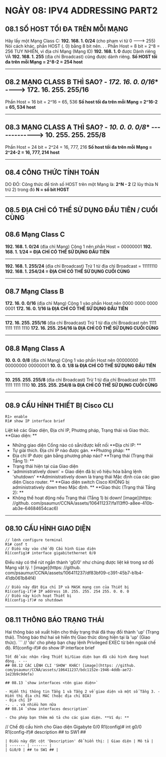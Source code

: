 # NGÀY 08: IPV4 ADDRESSING PART2

## 08.1 SỐ HOST TỐI ĐA TRÊN MỖI MẠNG

Hãy lấy một Mạng Class C: **192. 168. 1. 0/24** (cho phạm vi từ 0 ---> 255)
Nói cách khác, phần HOST (. 0) bằng 8 bit nên. . . Phần Host = 8 bit = 2^8 = 256
TUY NHIÊN, vì địa chỉ Mạng (Mạng ID) **192. 168. 1. 0** được Dành riêng VÀ **192. 168. 1. 255** (địa chỉ Broadcast) cũng được dành riêng. **Số HOST tối đa trên mỗi Mạng = 2^8-2 = 254 host**
- --
## 08.2 MẠNG CLASS B THÌ SAO? - *172. 16. 0. 0/16** ----> **172. 16. 255. 255/16**

Phần Host = 16 bit = 2^16 = 65, 536
**Số host tối đa trên mỗi Mạng = 2^16-2 = 65, 534 host**
- --
## 08.3 MẠNG CLASS A THÌ SAO? - *10. 0. 0. 0/8** -------------> **10. 255. 255. 255/8**

Phần Host = 24 bit = 2^24 = 16, 777, 216
**Số host tối đa trên mỗi Mạng = 2^24-2 = 16, 777, 214 host**
- --
## 08.4 CÔNG THỨC TÍNH TOÁN

DO ĐÓ: Công thức để tính số HOST trên một Mạng là: **2^N - 2** (2 lũy thừa N trừ 2)
trong đó **N = số bit HOST**
- --
## 08.5 ĐỊA CHỈ CÓ THỂ SỬ DỤNG ĐẦU TIÊN / CUỐI CÙNG

## 08.6 Mạng Class C

**192. 168. 1. 0/24** (địa chỉ Mạng)
Cộng 1 nên phần Host = 00000001
**192. 168. 1. 1/24 = ĐỊA CHỈ CÓ THỂ SỬ DỤNG ĐẦU TIÊN**
- --
**192. 168. 1. 255/24** (địa chỉ Broadcast)
Trừ 1 từ địa chỉ Broadcast = 11111110
**192. 168. 1. 254/24 = ĐỊA CHỈ CÓ THỂ SỬ DỤNG CUỐI CÙNG**
- --
## 08.7 Mạng Class B

**172. 16. 0. 0/16** (địa chỉ Mạng)
Cộng 1 vào phần Host nên 0000 0000 0000 0001
**172. 16. 0. 1/16 là ĐỊA CHỈ CÓ THỂ SỬ DỤNG ĐẦU TIÊN**
- --
**172. 16. 255. 255/16** (địa chỉ Broadcast)
Trừ 1 từ địa chỉ Broadcast nên 1111 1111 1111 1110
**172. 16. 255. 254/16 là ĐỊA CHỈ CÓ THỂ SỬ DỤNG CUỐI CÙNG**
- --
## 08.8 Mạng Class A

**10. 0. 0. 0/8** (địa chỉ Mạng)
Cộng 1 vào phần Host nên 00000000 00000000 00000001
**10. 0. 0. 1/8 là ĐỊA CHỈ CÓ THỂ SỬ DỤNG ĐẦU TIÊN**
- --
**10. 255. 255. 255/8** (địa chỉ Broadcast)
Trừ 1 từ địa chỉ Broadcast nên 1111 1111 1111 1110
**10. 255. 255. 254/8 là ĐỊA CHỈ CÓ THỂ SỬ DỤNG CUỐI CÙNG**
- --
## 08.9 CẤU HÌNH THIẾT BỊ Cisco CLI

```
R1> enable
R1# show IP interface brief
```
Liệt kê các Giao diện, Địa chỉ IP, Phương pháp, Trạng thái và Giao thức. **Giao diện: **
- Những giao diện Cổng nào có sẵn/được kết nối
**Địa chỉ IP: **
- Tự giải thích. Địa chỉ IP nào được gán. **Phương pháp: **
- Địa chỉ IP được gán bằng phương pháp nào? **Trạng thái (Trạng thái Tầng 1): **
- Trạng thái hiện tại của Giao diện
- 'administratively down' = Giao diện đã bị vô hiệu hóa bằng lệnh 'shutdown'
**Administratively down là trạng thái Mặc định của các giao diện Cisco router. **
**Giao diện switch Cisco KHÔNG bị administratively down theo Mặc định. **
**Giao thức (Trạng thái Tầng 2): **
- Không thể hoạt động nếu Trạng thái (Tầng 1) bị down! [image](https: //github. com/psaumur/CCNA/assets/106411237/fa113ff0-a8ee-410b-ab3e-64684654cac6)
- --
## 08.10 CẤU HÌNH GIAO DIỆN

```
// lệnh configure terminal
R1# conf t
// Điều này vào chế độ Cấu hình Giao diện
R1(config)# interface gigabitethernet 0/0
```
Điều này có thể rút ngắn thành 'g0/0' như chúng được liệt kê trong sơ đồ Mạng vật lý. ! [image](https: //github. com/psaumur/CCNA/assets/106411237/df83bf09-c391-45b7-b1b4-41db061b84f4)
```
// Điều này đặt Địa chỉ IP và MASK mạng con của Thiết bị
R1(config-if)# IP address 10. 255. 255. 254 255. 0. 0. 0
// Điều này kích hoạt Thiết bị
R1(config-if)# no shutdown
```
- --
## 08.11 THÔNG BÁO TRẠNG THÁI

Hai thông báo sẽ xuất hiện cho thấy trạng thái đã thay đổi thành 'up' (Trạng thái). Thông báo thứ hai sẽ hiển thị Giao thức dòng hiện tại là 'up' (Giao thức). ```
// 'do' cho phép bạn chạy lệnh Privileged EXEC từ bên ngoài chế độ. R1(config-if)# do show IP interface brief
```
Tốt để xác nhận rằng Thiết bị/Giao diện bạn đã cấu hình đang hoạt động. - --
## 08.12 CÁC LỆNH CLI 'SHOW' KHÁC! [image](https: //github. com/psaumur/CCNA/assets/106411237/bdc1152e-1946-4ddb-ae72-1e23b9c9defa)

## 08.13 `show interfaces <tên giao diện>`

- Hiển thị thông tin Tầng 1 và Tầng 2 về giao diện và một số Tầng 3. - Hiển thị địa chỉ MAC (hoặc địa chỉ BIA)
- Địa chỉ IP
-. . . và nhiều hơn nữa
## 08.14 `show interfaces description`

- Cho phép bạn thêm mô tả cho các giao diện. **Ví dụ: **
```
// Chế độ cấu hình cho Giao diện Gigabyte 0/0
R1(config)# int g0/0
R1(config-if)# description ## to SW1 ##
```
| Điều này đặt cột 'Description' để hiển thị: | Giao diện | Mô tả |
| ------- | ------- |
| Gi0/0 | ## to SW1 ## |